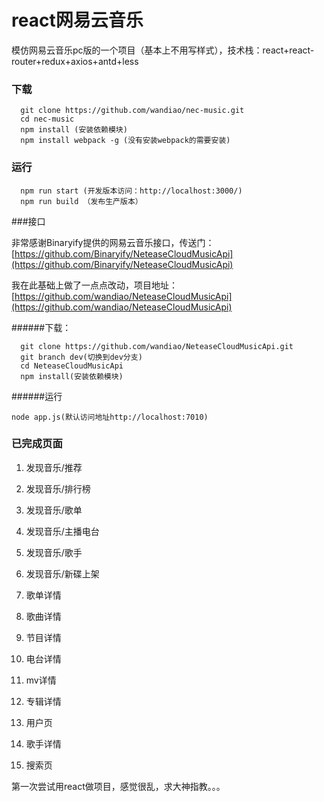 # react网易云音乐
 模仿网易云音乐pc版的一个项目（基本上不用写样式），技术栈：react+react-router+redux+axios+antd+less

### 下载
```
  git clone https://github.com/wandiao/nec-music.git
  cd nec-music
  npm install (安装依赖模块)
  npm install webpack -g (没有安装webpack的需要安装)
```

### 运行
```
  npm run start (开发版本访问：http://localhost:3000/)
  npm run build （发布生产版本）
```
###接口

非常感谢Binaryify提供的网易云音乐接口，传送门：[https://github.com/Binaryify/NeteaseCloudMusicApi](https://github.com/Binaryify/NeteaseCloudMusicApi)

我在此基础上做了一点点改动，项目地址：[https://github.com/wandiao/NeteaseCloudMusicApi](https://github.com/wandiao/NeteaseCloudMusicApi)

######下载：
```
  git clone https://github.com/wandiao/NeteaseCloudMusicApi.git
  git branch dev(切换到dev分支)
  cd NeteaseCloudMusicApi
  npm install(安装依赖模块)
```
######运行
```
node app.js(默认访问地址http://localhost:7010)
```


### 已完成页面

 1. 发现音乐/推荐

 2. 发现音乐/排行榜

 3. 发现音乐/歌单

 4. 发现音乐/主播电台

 5. 发现音乐/歌手

 6. 发现音乐/新碟上架

 7. 歌单详情

 8. 歌曲详情

 9. 节目详情

 10. 电台详情

 11. mv详情

 12. 专辑详情

 13. 用户页

 14. 歌手详情

 15. 搜索页
 


第一次尝试用react做项目，感觉很乱，求大神指教。。。
